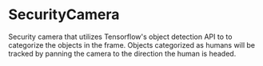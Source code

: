 # SecurityCamera
Security camera that utilizes Tensorflow's object detection API to to categorize the objects in the frame. 
Objects categorized as humans will be tracked by panning the camera to the direction the human is headed.

